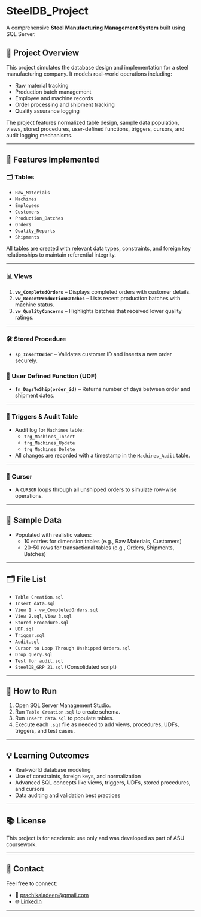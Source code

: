 # SteelDB_Project

A comprehensive **Steel Manufacturing Management System** built using SQL Server.

## 📌 Project Overview

This project simulates the database design and implementation for a steel manufacturing company. It models real-world operations including:

- Raw material tracking  
- Production batch management  
- Employee and machine records  
- Order processing and shipment tracking  
- Quality assurance logging  

The project features normalized table design, sample data population, views, stored procedures, user-defined functions, triggers, cursors, and audit logging mechanisms.

---

## 📁 Features Implemented

### 🗂️ Tables
- `Raw_Materials`
- `Machines`
- `Employees`
- `Customers`
- `Production_Batches`
- `Orders`
- `Quality_Reports`
- `Shipments`

All tables are created with relevant data types, constraints, and foreign key relationships to maintain referential integrity.

---

### 📊 Views
1. **`vw_CompletedOrders`** – Displays completed orders with customer details.
2. **`vw_RecentProductionBatches`** – Lists recent production batches with machine status.
3. **`vw_QualityConcerns`** – Highlights batches that received lower quality ratings.

---

### 🛠️ Stored Procedure
- **`sp_InsertOrder`** – Validates customer ID and inserts a new order securely.

### 🧮 User Defined Function (UDF)
- **`fn_DaysToShip(order_id)`** – Returns number of days between order and shipment dates.

---

### 🔄 Triggers & Audit Table
- Audit log for `Machines` table:
  - `trg_Machines_Insert`
  - `trg_Machines_Update`
  - `trg_Machines_Delete`
- All changes are recorded with a timestamp in the `Machines_Audit` table.

---

### 🔁 Cursor
- A `CURSOR` loops through all unshipped orders to simulate row-wise operations.

---

## 🧪 Sample Data
- Populated with realistic values:
  - 10 entries for dimension tables (e.g., Raw Materials, Customers)
  - 20–50 rows for transactional tables (e.g., Orders, Shipments, Batches)

---

## 🗂️ File List

- `Table Creation.sql`
- `Insert data.sql`
- `View 1 - vw_CompletedOrders.sql`
- `View 2.sql`, `View 3.sql`
- `Stored Procedure.sql`
- `UDF.sql`
- `Trigger.sql`
- `Audit.sql`
- `Cursor to Loop Through Unshipped Orders.sql`
- `Drop query.sql`
- `Test for audit.sql`
- `SteelDB_GRP 21.sql` (Consolidated script)

---

## 🏁 How to Run

1. Open SQL Server Management Studio.
2. Run `Table Creation.sql` to create schema.
3. Run `Insert data.sql` to populate tables.
4. Execute each `.sql` file as needed to add views, procedures, UDFs, triggers, and test cases.

---

## 💡 Learning Outcomes

- Real-world database modeling
- Use of constraints, foreign keys, and normalization
- Advanced SQL concepts like views, triggers, UDFs, stored procedures, and cursors
- Data auditing and validation best practices

---

## 📚 License
This project is for academic use only and was developed as part of ASU coursework.

---

## 📩 Contact
Feel free to connect:
- 📧 prachikaladeep@gmail.com
- 🌐 [LinkedIn](https://www.linkedin.com/in/prachi-kaladeep-a255121aa)

---
